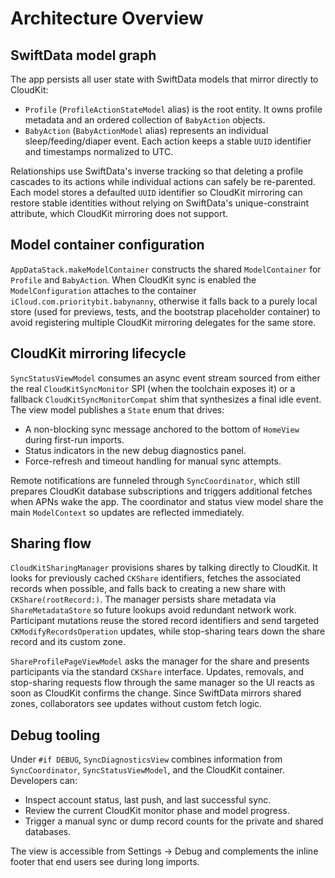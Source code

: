 # Architecture Overview

## SwiftData model graph

The app persists all user state with SwiftData models that mirror directly to CloudKit:

- `Profile` (`ProfileActionStateModel` alias) is the root entity. It owns profile metadata and an ordered collection of `BabyAction` objects.
- `BabyAction` (`BabyActionModel` alias) represents an individual sleep/feeding/diaper event. Each action keeps a stable `UUID` identifier and timestamps normalized to UTC.

Relationships use SwiftData's inverse tracking so that deleting a profile cascades to its actions while individual actions can safely be re-parented. Each model stores a defaulted `UUID` identifier so CloudKit mirroring can restore stable identities without relying on SwiftData's unique-constraint attribute, which CloudKit mirroring does not support.

## Model container configuration

`AppDataStack.makeModelContainer` constructs the shared `ModelContainer` for `Profile` and `BabyAction`. When CloudKit sync is
enabled the `ModelConfiguration` attaches to the container `iCloud.com.prioritybit.babynanny`, otherwise it falls back to a
purely local store (used for previews, tests, and the bootstrap placeholder container) to avoid registering multiple CloudKit
mirroring delegates for the same store.

## CloudKit mirroring lifecycle

`SyncStatusViewModel` consumes an async event stream sourced from either the real `CloudKitSyncMonitor` SPI (when the toolchain exposes it) or a fallback `CloudKitSyncMonitorCompat` shim that synthesizes a final idle event. The view model publishes a `State` enum that drives:

- A non-blocking sync message anchored to the bottom of `HomeView` during first-run imports.
- Status indicators in the new debug diagnostics panel.
- Force-refresh and timeout handling for manual sync attempts.

Remote notifications are funneled through `SyncCoordinator`, which still prepares CloudKit database subscriptions and triggers additional fetches when APNs wake the app. The coordinator and status view model share the main `ModelContext` so updates are reflected immediately.

## Sharing flow

`CloudKitSharingManager` provisions shares by talking directly to CloudKit. It looks for previously cached `CKShare` identifiers, fetches the associated records when possible, and falls back to creating a new share with `CKShare(rootRecord:)`. The manager persists share metadata via `ShareMetadataStore` so future lookups avoid redundant network work. Participant mutations reuse the stored record identifiers and send targeted `CKModifyRecordsOperation` updates, while stop-sharing tears down the share record and its custom zone.

`ShareProfilePageViewModel` asks the manager for the share and presents participants via the standard `CKShare` interface. Updates, removals, and stop-sharing requests flow through the same manager so the UI reacts as soon as CloudKit confirms the change. Since SwiftData mirrors shared zones, collaborators see updates without custom fetch logic.

## Debug tooling

Under `#if DEBUG`, `SyncDiagnosticsView` combines information from `SyncCoordinator`, `SyncStatusViewModel`, and the CloudKit container. Developers can:

- Inspect account status, last push, and last successful sync.
- Review the current CloudKit monitor phase and model progress.
- Trigger a manual sync or dump record counts for the private and shared databases.

The view is accessible from Settings → Debug and complements the inline footer that end users see during long imports.
